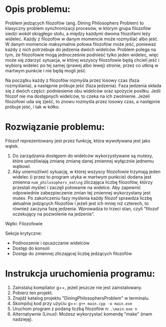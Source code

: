# Opis problemu:

Problem jedzących filozofów (ang. Dining Philosophers Problem) to klasyczny problem synchronizacji procesów, w którym grupa filozofów siedzi wokół okrągłego stołu, a między każdymi dwoma filozofami leży widelec. Każdy z filozofów w danym momencie może rozmyślać albo jeść. W danym momencie maksymalnie połowa filozofów może jeść, ponieważ każdy z nich potrzebuje do jedzenia dwóch widelców. Problem polega na tym, że filozofowie mogą jednocześnie podnieść tylko jeden widelec, więc może się zdarzyć sytuacja, w której wszyscy filozofowie będą chcieli jeść i wybiorą widelec po tej samej (prawej albo lewej) stronie, przez co utkną w martwym punkcie i nie będą mogli jeść. 

Na początku każdy z filozofów rozmyśla przez losowy czas (faza rozmyślania), a następnie próbuje jeść (faza jedzenia). Faza jedzenia składa się z dwóch części: podniesienie obu widelców oraz spożycie posiłku. Jeśli filozof nie ma dostępnych widelców, to czeka na ich zwolnienie. Jeżeli filozofowi uda się zjeść, to znowu rozmyśla przez losowy czas, a następnie próbuje jeść, i tak w kółko.


# Rozwiązanie problemu:

Filozof reprezentowany jest przez funkcję, która wywoływana jest jako wątek.
1. Do zarządzania dostępem do widelców wykorzystywane są mutexy, które umożliwiają zmianę zmianę danej zmiennej wyłącznie jednemu wątkowi.
2. Aby uniemożliwić sytuację, w której wszyscy filozofowie trzymają jeden widelec (i przez to program utyka w martwym punkcie) dodana jest zmienna `num_philosophers_eating` zliczająca liczbę filozofów, którzy przestali myśleć i zaczęli polowanie na widelce. Aby zapewnić odpowiednie zabezpieczenie zmian tej zmiennej wykorzystany jest mutex. Po zakończeniu fazy myślenia każdy filozof sprawdza liczbę aktualnie jedzących filozofów i jeżeli jest ich mniej niż czterech, to również zaczyna fazę jedzenia. Wprowadza to trzeci stan, czyli "filozof oczekujący na pozwolenie na jedzenie". 

Wątki: Filozofowie

Sekcje krytyczne: 
+ Podnoszenie i opuszczanie widelców
+ Dostęp do konsoli
+ Dostęp do zmiennej zliczającej liczbę jedzących filozofów


# Instrukcja uruchomienia programu:

1. Zainstaluj kompilator g++, jeżeli jeszcze nie jest zainstalowany.
2. Pobierz ten projekt.
3. Znajdź katalog projektu "DiningPhilosophersProblem" w terminalu.
4. Skompiluj kod przy użyciu g++: `g++ main.cpp -o main.exe`
5. Uruchom program z podaną liczbą filozofów n: `.\main.exe n`
6. Alternatywnie (Linux): Możesz wykorzystać komendę "make" (mam nadzieję).